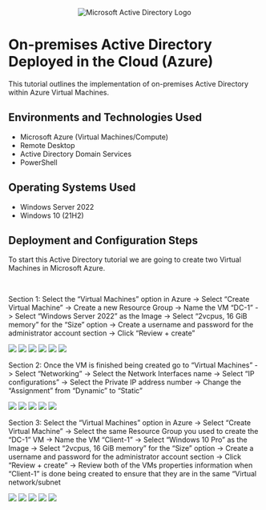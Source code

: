 <p align="center">
<img src="https://i.imgur.com/pU5A58S.png" alt="Microsoft Active Directory Logo"/>
</p>

<h1>On-premises Active Directory Deployed in the Cloud (Azure)</h1>
This tutorial outlines the implementation of on-premises Active Directory within Azure Virtual Machines.<br />

<h2>Environments and Technologies Used</h2>

- Microsoft Azure (Virtual Machines/Compute)
- Remote Desktop
- Active Directory Domain Services
- PowerShell

<h2>Operating Systems Used </h2>

- Windows Server 2022
- Windows 10 (21H2)

<h2>Deployment and Configuration Steps</h2>

<p>To start this Active Directory tutorial we are going to create two Virtual Machines in Microsoft Azure.
</p>
<p>
</p>
<br />
<p>Section 1: Select the “Virtual Machines” option in Azure -> Select “Create Virtual Machine” -> Create a new Resource Group -> Name the VM “DC-1” -> Select “Windows Server 2022” as the Image -> Select “2vcpus, 16 GiB memory” for the “Size” option -> Create a username and password for the administrator account section -> Click “Review + create”</p>
<img src="https://i.gyazo.com/e6a9e290e25895dc34d4e02d354ce40b.png">
<img src="https://i.gyazo.com/d2fee5c127c16f240c64fc22addabeb3.png">
<img src="https://i.gyazo.com/30ddb13bc9a509331963818d763f0be1.png">
<img src="https://i.gyazo.com/d0aa64b7d15ae739868fcbe3c515a09f.png">
<img src="https://i.gyazo.com/142bdf7bba1856b23b5d6bc7287ff0ce.png">
<img src="https://i.gyazo.com/82b68c920f205e3635850a113b6d3ea7.png">
<p>
<p>Section 2: Once the VM is finished being created go to “Virtual Machines” -> Select “Networking” -> Select the Network Interfaces name -> Select “IP configurations” -> Select the Private IP address number -> Change the “Assignment” from “Dynamic” to “Static”</p>
<img src="https://i.gyazo.com/5189f0830049f96b8ea7a0c4355cba4e.png">
<img src="https://i.gyazo.com/086ace2f525faa3a7f8350d446a8af5f.png">
<img src="https://i.gyazo.com/4b7e95fe3c54d9c14de1beba915c441f.png">
<img src="https://i.gyazo.com/79edeede8dc27f725e7c5c4366bc94eb.png">
<img src="https://i.gyazo.com/82b2f02c71057357183691c34bb9c097.png">
<p>Section 3: Select the “Virtual Machines” option in Azure ->  Select “Create Virtual Machine” -> Select the same Resource Group you used to create the “DC-1” VM -> Name the VM “Client-1” -> Select “Windows 10 Pro” as the Image -> Select “2vcpus, 16 GiB memory” for the “Size” option -> Create a username and password for the administrator account section -> Click “Review + create” -> Review both of the VMs properties information when “Client-1” is done being created to ensure that they are in the same “Virtual network/subnet</p>
<img src="https://i.gyazo.com/42530219f21d00948f71f5b2f10e4639.png">
<img src="https://i.gyazo.com/aad925bf3119f50a3fc73bcaf1c0179a.png">
<img src="https://i.gyazo.com/c9fd3e9c824d2313dd47dadd523fb070.png">
<img src="https://i.gyazo.com/33a58fc9bda355e1392c241498ba7c69.png">
<img src="https://i.gyazo.com/925f7743bc5da56465ef21a801465dda.png">
